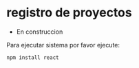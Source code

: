 <h1>registro de proyectos</h1>

- En construccion

Para ejecutar sistema por favor ejecute:

```npm install react```
